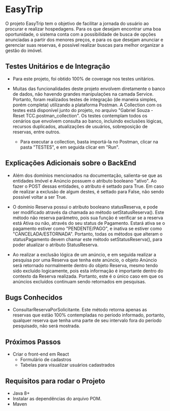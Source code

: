 # EasyTrip

O projeto EasyTrip tem o objetivo de facilitar a jornada do usuário ao procurar e realizar hospedagens. Para os que desejam encontrar uma boa oportunidade, o sistema conta com a possibilidade de busca de opções anunciadas a partir dos menores preços, e para os que desejam anunciar e gerenciar suas reservas, é possível realizar buscas para melhor organizar a gestão do imóvel. 

## Testes Unitários e de Integração

- Para este projeto, foi obtido 100% de coverage nos testes unitários.
  
- Muitas das funcionalidades deste projeto envolvem diretamente o banco de dados, não havendo grandes manipulações na camada Service. Portanto, foram realizados testes de integração (de maneira simples, porém completa) utilizando a plataforma Postman. A Collection com os testes está disponível junto do projeto, no arquivo "Gabriel Souza - Reset TCC.postman_collection". Os testes contemplam todos os cenários que envolvem consulta ao banco, incluindo exclusões lógicas, recursos duplicados, atualizações de usuários, sobreposição de reservas, entre outros. 
  - Para executar a collection, basta importá-la no Postman, clicar na pasta "TESTES", e em seguida clicar em "Run". 

## Explicações Adicionais sobre o BackEnd

- Além dos domínios mencionados na documentação, salienta-se que as entidades Imóvel e Anúncio possuem o atributo booleano "ativo". Ao fazer o POST dessas entidades, o atributo é settado para True. Em caso de realizar a exclusão de algum destes, é settado para False, não sendo possível voltar a ser True.

- O domínio Reserva possui o atributo booleano statusReserva, e pode ser modificado através da chamada ao método setStatusReserva(). Este método não reserva parâmetro, pois sua função é verificar se a reserva está Ativa ou não, através do seu status de Pagamento. Estará ativa se o pagamento estiver como "PENDENTE/PAGO", e inativa se estiver como "CANCELADA/ESTORNADA". Portanto, todas os métodos que alteram o statusPagamento devem chamar este método setStatusReserva(), para poder atualizar o atributo StatusReserva. 

- Ao realizar a exclusão lógica de um anúncio, e em seguida realizar a pesquisa por uma Reserva que tenha este anúncio, o objeto Anúncio será retornado normalmente dentro do objeto Reserva, mesmo tendo sido excluído logicamente, pois esta informação é importante dentro do contexto da Reserva realizada. Portanto, este é o único caso em que os anúncios excluídos continuam sendo retornados em pesquisas.

## Bugs Conhecidos 

- ConsultarReservaPorSolicitante. Este método retorna apenas as reservas que estão 100% contempladas no período informado, portanto, qualquer reserva que tenha uma parte de seu intervalo fora do período pesquisado, não será mostrada. 

## Próximos Passos

- Criar o front-end em React 
  - Formulário de cadastros
  - Tabelas para visualizar usuários cadastrados

## Requisitos para rodar o Projeto

- Java 8+
- Instalar as dependências do arquivo POM.
- Maven
